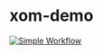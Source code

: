 # xom-demo

[![Simple Workflow](https://github.com/msfred/xom-demo/actions/workflows/simple-workflow.yml/badge.svg)](https://github.com/msfred/xom-demo/actions/workflows/simple-workflow.yml)

